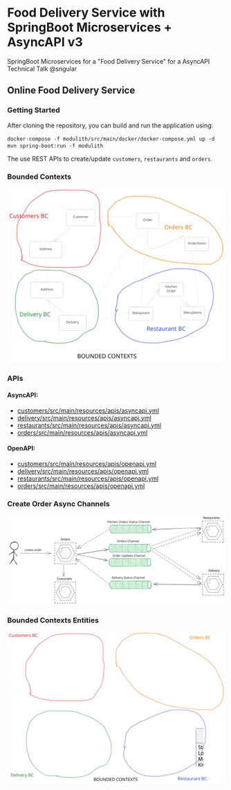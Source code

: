 # Food Delivery Service with SpringBoot Microservices + AsyncAPI v3

SpringBoot Microservices for a "Food Delivery Service" for a AsyncAPI Technical Talk @sngular


## Online Food Delivery Service

### Getting Started

After cloning the repository, you can build and run the application using:

```shell
docker-compose -f modulith/src/main/docker/docker-compose.yml up -d
mvn spring-boot:run -f modulith
```
The use REST APIs to create/update `customers`, `restaurants` and `orders`.

### Bounded Contexts
![Online Food Delivery Service - Bounded Contexts](models/diagrams/BoundedContexts.excalidraw.svg)

### APIs

#### AsyncAPI:

* [customers/src/main/resources/apis/asyncapi.yml](customers/src/main/resources/apis/asyncapi.yml)
* [delivery/src/main/resources/apis/asyncapi.yml](delivery/src/main/resources/apis/asyncapi.yml)
* [restaurants/src/main/resources/apis/asyncapi.yml](restaurants/src/main/resources/apis/asyncapi.yml)
* [orders/src/main/resources/apis/asyncapi.yml](orders/src/main/resources/apis/asyncapi.yml)

#### OpenAPI:

* [customers/src/main/resources/apis/openapi.yml](customers/src/main/resources/apis/openapi.yml)
* [delivery/src/main/resources/apis/openapi.yml](delivery/src/main/resources/apis/openapi.yml)
* [restaurants/src/main/resources/apis/openapi.yml](restaurants/src/main/resources/apis/openapi.yml)
* [orders/src/main/resources/apis/openapi.yml](orders/src/main/resources/apis/openapi.yml)

### Create Order Async Channels

![Online Food Delivery Service - Create Order Async Channels](models/diagrams/CreateOrderChannels.excalidraw.svg)



### Bounded Contexts Entities

![Online Food Delivery Service - Bounded Contexts Entities](models/diagrams/BoundedContexts-Entities.excalidraw.svg)
